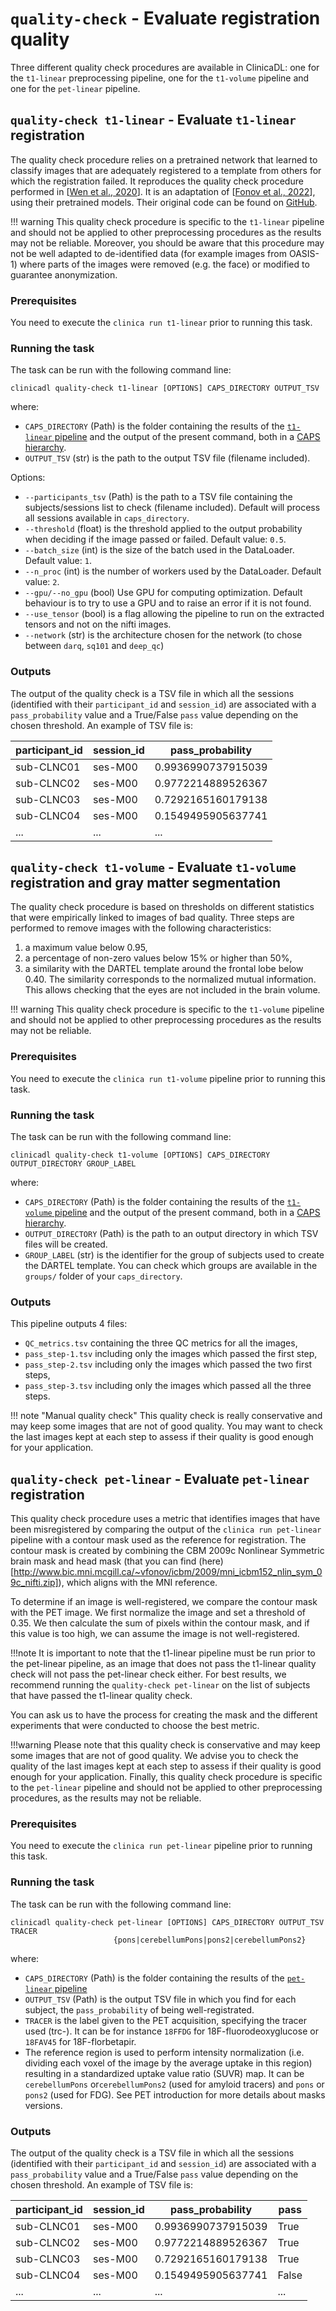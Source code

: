 # `quality-check` - Evaluate registration quality

Three different quality check procedures are available in ClinicaDL:
one for the `t1-linear` preprocessing pipeline, one for the `t1-volume` pipeline and one for the `pet-linear` pipeline.


## `quality-check t1-linear` - Evaluate `t1-linear` registration


The quality check procedure relies on a pretrained network that learned to classify images 
that are adequately registered to a template from others for which the registration failed. 
It reproduces the quality check procedure performed in [[Wen et al., 2020](https://doi.org/10.1016/j.media.2020.101694)]. 
It is an adaptation of [[Fonov et al., 2022](https://doi.org/10.1016/j.neuroimage.2022.119266)], using their pretrained models. 
Their original code can be found on [GitHub](https://github.com/vfonov/darq).


!!! warning
    This quality check procedure is specific to the `t1-linear` pipeline and should not be applied 
    to other preprocessing procedures as the results may not be reliable.
    Moreover, you should be aware that this procedure may not be well adapted to de-identified data 
    (for example images from OASIS-1) where parts of the images were removed (e.g. the face)
    or modified to guarantee anonymization.


### Prerequisites
You need to execute the `clinica run t1-linear` prior to running this task.


### Running the task
The task can be run with the following command line:
```
clinicadl quality-check t1-linear [OPTIONS] CAPS_DIRECTORY OUTPUT_TSV
```
where:

- `CAPS_DIRECTORY` (Path) is the folder containing the results of the [`t1-linear` pipeline](https://aramislab.paris.inria.fr/clinica/docs/public/latest/Pipelines/T1_Linear/) 
and the output of the present command, both in a [CAPS hierarchy](https://aramislab.paris.inria.fr/clinica/docs/public/latest/CAPS/Introduction/).
- `OUTPUT_TSV` (str) is the path to the output TSV file (filename included).


Options:

- `--participants_tsv` (Path) is the path to a TSV file containing the subjects/sessions list to check (filename included).
Default will process all sessions available in `caps_directory`.
- `--threshold` (float) is the threshold applied to the output probability when deciding if the image passed or failed. 
Default value: `0.5`.
- `--batch_size` (int) is the size of the batch used in the DataLoader. Default value: `1`.
- `--n_proc` (int) is the number of workers used by the DataLoader. Default value: `2`.
- `--gpu/--no_gpu` (bool) Use GPU for computing optimization. Default behaviour is to try to use a GPU and to raise an error if it is not found.
- `--use_tensor` (bool) is a flag allowing the pipeline to run on the extracted tensors and not on the nifti images. 
- `--network` (str) is the architecture chosen for the network (to chose between `darq`, `sq101` and `deep_qc`)


### Outputs

The output of the quality check is a TSV file in which all the sessions (identified with their `participant_id` and `session_id`) 
are associated with a `pass_probability` value and a True/False `pass` value depending on the chosen threshold. 
An example of TSV file is:

| **participant_id** | **session_id** | **pass_probability**   |
|--------------------|----------------|------------------------|
| sub-CLNC01         | ses-M00        | 0.9936990737915039     |
| sub-CLNC02         | ses-M00        | 0.9772214889526367     |
| sub-CLNC03         | ses-M00        | 0.7292165160179138     |
| sub-CLNC04         | ses-M00        | 0.1549495905637741     |
| ...                |  ...           |  ...                   |

## `quality-check t1-volume` - Evaluate `t1-volume` registration and gray matter segmentation

The quality check procedure is based on thresholds on different statistics that were empirically
linked to images of bad quality. Three steps are performed to remove images with the following characteristics:

1. a maximum value below 0.95,
2. a percentage of non-zero values below 15% or higher than 50%,
3. a similarity with the DARTEL template around the frontal lobe below 0.40. The similarity
corresponds to the normalized mutual information. This allows checking that the eyes are not
included in the brain volume. 
    
!!! warning
    This quality check procedure is specific to the `t1-volume` pipeline and should not be applied 
    to other preprocessing procedures as the results may not be reliable.


### Prerequisites
You need to execute the `clinica run t1-volume` pipeline prior to running this task.

### Running the task
The task can be run with the following command line:
```
clinicadl quality-check t1-volume [OPTIONS] CAPS_DIRECTORY OUTPUT_DIRECTORY GROUP_LABEL
```
where:

- `CAPS_DIRECTORY` (Path) is the folder containing the results of the [`t1-volume` pipeline](https://aramislab.paris.inria.fr/clinica/docs/public/latest/Pipelines/T1_Volume/) 
and the output of the present command, both in a [CAPS hierarchy](https://aramislab.paris.inria.fr/clinica/docs/public/latest/CAPS/Introduction/).
- `OUTPUT_DIRECTORY` (Path) is the path to an output directory in which TSV files will be created.
- `GROUP_LABEL` (str) is the identifier for the group of subjects used to create the DARTEL template.
You can check which groups are available in the `groups/` folder of your `caps_directory`.


### Outputs

This pipeline outputs 4 files:

- `QC_metrics.tsv` containing the three QC metrics for all the images,
- `pass_step-1.tsv` including only the images which passed the first step,
- `pass_step-2.tsv` including only the images which passed the two first steps,
- `pass_step-3.tsv` including only the images which passed all the three steps.

!!! note "Manual quality check"
    This quality check is really conservative and may keep some images that are not of good quality.
    You may want to check the last images kept at each step to assess if their quality is good enough 
    for your application.


## `quality-check pet-linear` - Evaluate `pet-linear` registration


This quality check procedure uses a metric that identifies images that have been misregistered by comparing the output of the `clinica run pet-linear` pipeline with a contour mask used as the reference for registration. The contour mask is created by combining the CBM 2009c Nonlinear Symmetric brain mask and head mask (that you can find (here)[http://www.bic.mni.mcgill.ca/~vfonov/icbm/2009/mni_icbm152_nlin_sym_09c_nifti.zip]), which aligns with the MNI reference.

To determine if an image is well-registered, we compare the contour mask with the PET image. We first normalize the image and set a threshold of 0.35. We then calculate the sum of pixels within the contour mask, and if this value is too high, we can assume the image is not well-registered.


!!!note
    It is important to note that the t1-linear pipeline must be run prior to the pet-linear pipeline, as an image that does not pass the t1-linear quality check will not pass the pet-linear check either. For best results, we recommend running the `quality-check pet-linear` on the list of subjects that have passed the t1-linear quality check.

You can ask us to have the process for creating the mask and the different experiments that were conducted to choose the best metric.

!!!warning
    Please note that this quality check is conservative and may keep some images that are not of good quality. 
    We advise you to check the quality of the last images kept at each step to assess if their quality is good 
    enough for your application. Finally, this quality check procedure is specific to the `pet-linear` pipeline 
    and should not be applied to other preprocessing procedures, as the results may not be reliable.





### Prerequisites
You need to execute the `clinica run pet-linear` pipeline prior to running this task.

### Running the task
The task can be run with the following command line:

```
clinicadl quality-check pet-linear [OPTIONS] CAPS_DIRECTORY OUTPUT_TSV TRACER
                       {pons|cerebellumPons|pons2|cerebellumPons2}
```
where:

- `CAPS_DIRECTORY` (Path) is the folder containing the results of the [`pet-linear` pipeline](https://aramislab.paris.inria.fr/clinica/docs/public/latest/Pipelines/T1_Volume/) 
- `OUTPUT_TSV` (Path) is the output TSV file in which you find for each subject, the `pass_probability` of being well-registrated.
- `TRACER` is the label given to the PET acquisition, specifying the tracer used (trc-<tracer>). It can be for instance `18FFDG` for 18F-fluorodeoxyglucose or `18FAV45` for 18F-florbetapir.
- The reference region is used to perform intensity normalization (i.e. dividing each voxel of the image by the average uptake in this region) resulting in a standardized uptake value ratio (SUVR) map. It can be `cerebellumPons` or`cerebellumPons2` (used for amyloid tracers) and `pons` or `pons2` (used for FDG). See PET introduction for more details about masks versions.


### Outputs

The output of the quality check is a TSV file in which all the sessions (identified with their `participant_id` and `session_id`) are associated with a `pass_probability` value and a True/False `pass` value depending on the chosen threshold. 
An example of TSV file is:

| **participant_id** | **session_id** | **pass_probability**   | **pass**  |
|--------------------|----------------|------------------------|-----------|
| sub-CLNC01         | ses-M00        | 0.9936990737915039     | True      |
| sub-CLNC02         | ses-M00        | 0.9772214889526367     | True      |
| sub-CLNC03         | ses-M00        | 0.7292165160179138     | True      |
| sub-CLNC04         | ses-M00        | 0.1549495905637741     | False     |
| ...                |  ...           |  ...                   |  ...      |

